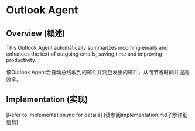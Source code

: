 # Outlook Agent

## Overview (概述)
This Outlook Agent automatically summarizes incoming emails and enhances the text of outgoing emails, saving time and improving productivity.

该Outlook Agent会自动总结收到的邮件并润色发出的邮件，从而节省时间并提高效率。

## Implementation (实现)
[Refer to implementation.md for details] (请参阅implementation.md了解详细信息)
